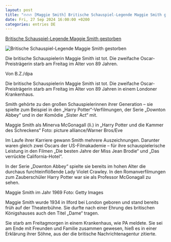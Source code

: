 ```yaml
---
layout: post
title: "🔥🔥🔥 [Maggie Smith] Britische Schauspiel-Legende Maggie Smith gestorben"
date: Fri, 27 Sep 2024 16:00:00 +0200
categories: entries DE
---
```

[Britische Schauspiel-Legende Maggie Smith gestorben](https://www.bz-berlin.de/unterhaltung/schauspieler-maggie-smith-tot)

![Britische Schauspiel-Legende Maggie Smith gestorben](https://image.bz-berlin.de/data/uploads/2024/09/dpa_com_20090101_240927-935-268969.jpg)

Die britische Schauspielerin Maggie Smith ist tot. Die zweifache Oscar-Preisträgerin starb am Freitag im Alter von 89 Jahren.

Von B.Z./dpa

Die britische Schauspielerin Maggie Smith ist tot. Die zweifache Oscar-Preisträgerin starb am Freitag im Alter von 89 Jahren in einem Londoner Krankenhaus.

Smith gehörte zu den großen Schauspielerinnen ihrer Generation – sie spielte zum Beispiel in den „Harry Potter“-Verfilmungen, der Serie „Downton Abbey“ und in der Komödie „Sister Act“ mit.

Maggie Smith als Minerva McGonagall (li.) in „Harry Potter und die Kammer des Schreckens“ Foto: picture alliance/Warner Bros/Eve

Im Laufe ihrer Karriere gewann Smith mehrere Auszeichnungen. Darunter waren gleich zwei Oscars der US-Filmakademie – für ihre schauspielerische Leistung in den Filmen „Die besten Jahre der Miss Jean Brodie“ und „Das verrückte California-Hotel“.

In der Serie „Downton Abbey“ spielte sie bereits im hohen Alter die durchaus furchteinflößende Lady Violet Crawley. In den Romanverfilmungen zum Zauberschüler Harry Potter war sie als Professor McGonagall zu sehen.

Maggie Smith im Jahr 1969 Foto: Getty Images

Maggie Smith wurde 1934 in Ilford bei London geboren und stand bereits früh auf der Theaterbühne. Sie durfte nach einer Ehrung des britischen Königshauses auch den Titel „Dame“ tragen.

Sie starb am Freitagmorgen in einem Krankenhaus, wie PA meldete. Sie sei am Ende mit Freunden und Familie zusammen gewesen, hieß es in einer Erklärung ihrer Söhne, aus der die britische Nachrichtenagentur zitierte.

